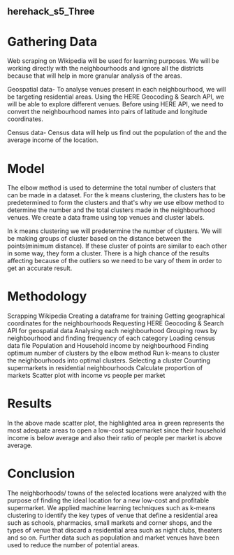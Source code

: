 ## herehack_s5_Three

# Gathering Data
Web scraping on Wikipedia will be used for learning purposes. We will be working directly with the neighbourhoods and ignore all the districts because that will help in more granular analysis of the areas.

Geospatial data- To analyse venues present in each neighbourhood, we will be targeting residential areas. Using the HERE Geocoding & Search API, we will be able to explore different venues. Before using HERE API, we need to convert the neighbourhood names into pairs of latitude and longitude coordinates.

Census data- Census data will help us find out the population of the and the average income of the location.

# Model
The elbow method is used to determine the total number of clusters that can be made in a dataset. For the k means clustering, the clusters has to be predetermined to form the clusters and that's why we use elbow method to determine the number and the total clusters made in the neighbourhood venues. We create a data frame using top venues and cluster labels.

In k means clustering we will predetermine the number of clusters. We will be making groups of cluster based on the distance between the points(minimum distance). If these cluster of points are similar to each other in some way, they form a cluster. There is a high chance of the results affecting because of the outliers so we need to be vary of them in order to get an accurate result.


# Methodology

Scrapping Wikipedia
Creating a dataframe for training
Getting geographical coordinates for the neighbourhoods
Requesting HERE Geocoding & Search API for geospatial data
Analysing each neighbourhood
Grouping rows by neighbourhood and finding frequency of each category
Loading census data file
Population and Household income by neighbourhood
Finding optimum number of clusters by the elbow method
Run k-means to cluster the neighbourhoods into optimal clusters.
Selecting a cluster
Counting supermarkets in residential neighbourhoods
Calculate proportion of markets
Scatter plot with income vs people per market

# Results 
In the above made scatter plot, the highlighted area in green represents the most adequate areas to open a low-cost supermarket since their household income is below average and also their ratio of people per market is above average.

# Conclusion
The neighborhoods/ towns of the selected locations were analyzed with the purpose of finding the ideal location for a new low-cost and profitable supermarket. We applied machine learning techniques such as k-means clustering to identify the key types of venue that define a residential area such as schools, pharmacies, small markets and corner shops, and the types of venue that discard a residential area such as night clubs, theaters and so on.  Further data such as population and market venues have been used to reduce the number of potential areas.
